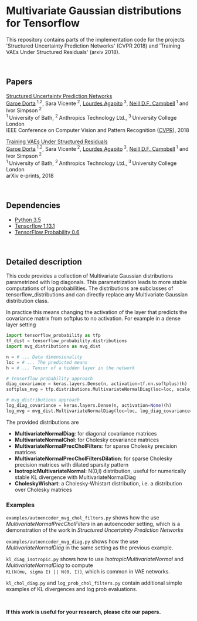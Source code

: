 # Multivariate Gaussian distributions for Tensorflow

This repository contains parts of the implementation code for the projects 'Structured Uncertainty Prediction Networks' (CVPR 2018) and 'Training VAEs Under Structured Residuals' (arxiv 2018). 

<br/>

## Papers
[Structured Uncertainty Prediction Networks](https://arxiv.org/pdf/1802.07079.pdf) <br/>
[Garoe Dorta](http://people.bath.ac.uk/gdp24/)<sup> 1,2</sup>, Sara Vicente<sup> 2</sup>, [Lourdes Agapito](http://www0.cs.ucl.ac.uk/staff/L.Agapito/)<sup> 3</sup>, [Neill D.F. Campbell](http://cs.bath.ac.uk/~nc537/)<sup> 1</sup> and Ivor Simpson<sup> 2</sup><br/>
<sup>1 </sup>University of Bath, <sup>2 </sup>Anthropics Technology Ltd., <sup>3 </sup>University College London  <br/>
IEEE Conference on Computer Vision and Pattern Recognition ([CVPR](http://cvpr2018.thecvf.com/)), 2018

[Training VAEs Under Structured Residuals](https://arxiv.org/pdf/1804.01050.pdf) <br/>
[Garoe Dorta](http://people.bath.ac.uk/gdp24/)<sup> 1,2</sup>, Sara Vicente<sup> 2</sup>, [Lourdes Agapito](http://www0.cs.ucl.ac.uk/staff/L.Agapito/)<sup> 3</sup>, [Neill D.F. Campbell](http://cs.bath.ac.uk/~nc537/)<sup> 1</sup> and Ivor Simpson<sup> 2</sup><br/>
<sup>1 </sup>University of Bath, <sup>2 </sup>Anthropics Technology Ltd., <sup>3 </sup>University College London  <br/>
arXiv e-prints, 2018

<br/>

## Dependencies
* [Python 3.5](https://www.python.org/)
* [Tensorflow 1.13.1](https://www.tensorflow.org/)
* [TensorFlow Probability 0.6](https://github.com/tensorflow/probability)

<br/>

## Detailed description

This code provides a collection of Multivariate Gaussian distributions parametrized with log diagonals. This parametrization leads to more stable computations of log probabilities. The distributions are subclasses of tensorflow_distributions and can directly replace any Multivariate Gaussian distribution class.

In practice this means changing the activation of the layer that predicts the covariance matrix from softplus to no activation.
For example in a dense layer setting
```python
import tensorflow_probability as tfp
tf_dist = tensorflow_probability.distributions
import mvg_distributions as mvg_dist

n = # ... Data dimensionality
loc = # ... The predicted means
h = # ... Tensor of a hidden layer in the network

# Tensorflow probability approach
diag_covariance = keras.layers.Dense(n, activation=tf.nn.softplus)(h)
softplus_mvg = tfp.distributions.MultivariateNormalDiag(loc=loc, scale_diag=tf.sqrt(diag_covariance))

# mvg_distributions approach
log_diag_covariance = keras.layers.Dense(n, activation=None)(h)
log_mvg = mvg_dist.MultivariateNormalDiag(loc=loc, log_diag_covariance=log_diag_covariance)
```

The provided distributions are
* **MultivariateNormalDiag**: for diagonal covariance matrices
* **MultivariateNormalChol**: for Cholesky covariance matrices
* **MultivariateNormalPrecCholFilters**: for sparse Cholesky precision matrices
* **MultivariateNormalPrecCholFiltersDilation**: for sparse Cholesky precision matrices with dilated sparsity pattern
* **IsotropicMultivariateNormal**: N(0,I) distribution, useful for numerically stable KL divergence with MultivariateNormalDiag
* **CholeskyWishart**: a Cholesky-Whistart distribution, i.e. a distribution over Cholesky matrices

### Examples

`examples/autoencoder_mvg_chol_filters.py` shows how the use *MultivariateNormalPrecCholFilters* in an autoencoder setting, which is a demonstration of the work in *Structured Uncertainty Prediction Networks*

`examples/autoencoder_mvg_diag.py` shows how the use *MultivariateNormalDiag* in the same setting as the previous example.

 `kl_diag_isotropic.py` shows how to use *IsotropicMultivariateNormal* and *MultivariateNormalDiag* to compute\
 `KL(N(mu, sigma I) || N(0, I))`, which is common in VAE networks.
 
 `kl_chol_diag.py` and `log_prob_chol_filters.py` contain additional simple examples of KL divergences and log prob evaluations.

<br/>

**If this work is useful for your research, please cite our papers.**
